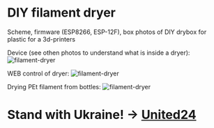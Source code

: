 # DIY filament dryer
Scheme, firmware (ESP8266, ESP-12F), box photos of DIY drybox for plastic for a 3d-printers

Device (see othen photos to understand what is inside a dryer):
![filament-dryer](https://github.com/boomsya/filament-dryer/blob/main/20231226_222735.jpg)

WEB control of dryer:
![filament-dryer](https://github.com/boomsya/filament-dryer/blob/main/web-control3.jpg)

Drying PEt filament from bottles:
![filament-dryer](https://github.com/boomsya/filament-dryer/blob/main/DSC_0015.jpg)

# Stand with Ukraine! -> [United24](https://u24.gov.ua/)
